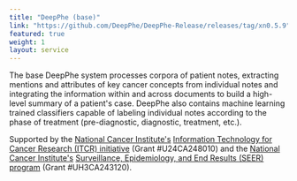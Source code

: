```yaml
---
title: "DeepPhe (base)"
link: "https://github.com/DeepPhe/DeepPhe-Release/releases/tag/xn0.5.9" 
featured: true
weight: 1
layout: service
---
```


The base DeepPhe system processes corpora of patient notes,
extracting mentions and attributes of key cancer concepts from individual notes and
integrating the information within and across documents to build a
high-level summary of a patient's case. DeepPhe also contains
machine learning trained classifiers capable of labeling individual
notes according to the phase of treatment (pre-diagnostic, diagnostic,
treatment, etc.).

Supported by the [National Cancer Institute's](https://www.cancer.gov) 
[Information Technology for Cancer Research (ITCR) initiative](https://itcr.cancer.gov) 
(Grant #U24CA248010) and the [National Cancer Institute's](https://www.cancer.gov)
[Surveillance, Epidemiology, and End Results (SEER) program](https://seer.cancer.gov)
 (Grant #UH3CA243120).

